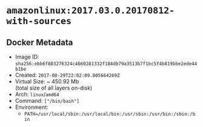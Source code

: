 # `amazonlinux:2017.03.0.20170812-with-sources`

## Docker Metadata

- Image ID: `sha256:ebb6f803276324c4660281332f184db79a3513b7f1bc5f4b819bbe2ede44b1be`
- Created: `2017-08-29T22:02:09.005664269Z`
- Virtual Size: ~ 450.92 Mb  
  (total size of all layers on-disk)
- Arch: `linux`/`amd64`
- Command: `["/bin/bash"]`
- Environment:
  - `PATH=/usr/local/sbin:/usr/local/bin:/usr/sbin:/usr/bin:/sbin:/bin`
